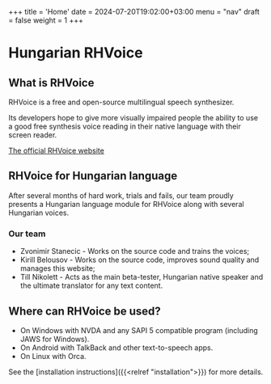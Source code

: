 +++
title = 'Home'
date = 2024-07-20T19:02:00+03:00
menu = "nav"
draft = false
weight = 1
+++

# Hungarian RHVoice

## What is RHVoice

RHVoice is a free and open-source multilingual speech synthesizer.

Its developers hope to give more visually impaired people the ability
to use a good free synthesis voice reading in their native language
with their screen reader.

[The official RHVoice website](https://rhvoice.org)

## RHVoice for Hungarian language

After several months of hard work, trials and fails, our team proudly presents a Hungarian language module for RHVoice along with several Hungarian voices.

### Our team

* Zvonimir Stanecic - Works on the source code and trains the voices;
* Kirill Belousov - Works on the source code, improves sound quality and manages this website;
* Till Nikolett - Acts as the main beta-tester, Hungarian native speaker and the ultimate translator for any text content.

## Where can RHVoice be used?

* On Windows with NVDA and any SAPI 5 compatible program (including JAWS for Windows).
* On Android with TalkBack and other text-to-speech apps.
* On Linux with Orca.

See the [installation instructions]({{<relref "installation">}}) for more details.
